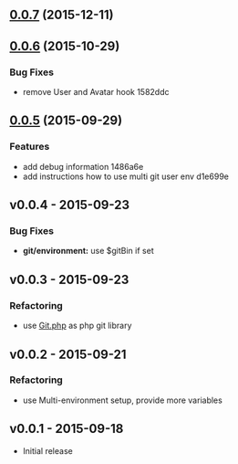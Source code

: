 <a name="0.0.7"></a>
## [0.0.7](//compare/v0.0.7...v0.0.7) (2015-12-11)




<a name="0.0.6"></a>
## [0.0.6](//compare/v0.0.5...v0.0.6) (2015-10-29)


### Bug Fixes

* remove User and Avatar hook 1582ddc



<a name="0.0.5"></a>
## [0.0.5](//compare/v0.0.4...v0.0.5) (2015-09-29)


### Features

* add debug information 1486a6e
* add instructions how to use multi git user env d1e699e



<a name="v0.0.4"></a>
## v0.0.4 - 2015-09-23

### Bug Fixes

* **git/environment:** use $gitBin if set


<a name="v0.0.3"></a>
## v0.0.3 - 2015-09-23

### Refactoring
 
* use [Git.php](https://github.com/kbjr/Git.php) as php git library 


<a name="v0.0.2"></a>
## v0.0.2 - 2015-09-21

### Refactoring 

* use Multi-environment setup, provide more variables


<a name="v0.0.1"></a>
## v0.0.1 - 2015-09-18
+ Initial release

